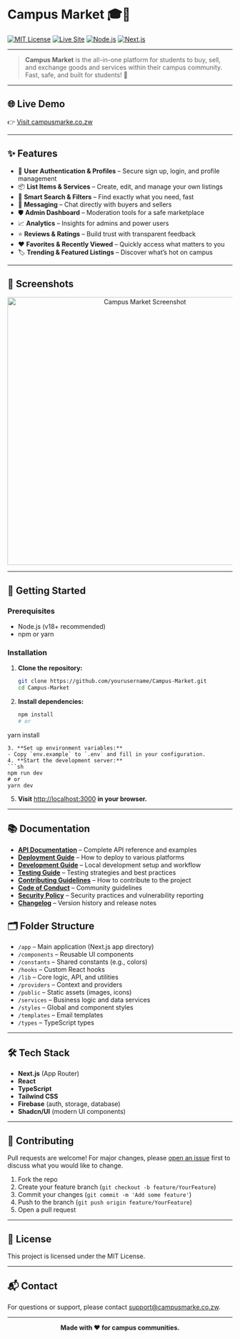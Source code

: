 # Campus Market 🎓🛒

[![MIT License](https://img.shields.io/badge/license-MIT-green.svg)](LICENSE)
[![Live Site](https://img.shields.io/badge/Live-campusmarke.co.zw-blue?logo=google-chrome)](https://campusmarke.co.zw)
[![Node.js](https://img.shields.io/badge/Node.js-18%2B-brightgreen?logo=node.js)](https://nodejs.org/)
[![Next.js](https://img.shields.io/badge/Built%20with-Next.js-black?logo=next.js)](https://nextjs.org/)

---

> **Campus Market** is the all-in-one platform for students to buy, sell, and exchange goods and services within their campus community. Fast, safe, and built for students! 🚀

---

## 🌐 Live Demo

👉 [Visit campusmarke.co.zw](https://campusmarke.co.zw)

---

## ✨ Features

- 🔐 **User Authentication & Profiles** – Secure sign up, login, and profile management
- 📦 **List Items & Services** – Create, edit, and manage your own listings
- 🔎 **Smart Search & Filters** – Find exactly what you need, fast
- 💬 **Messaging** – Chat directly with buyers and sellers
- 🛡️ **Admin Dashboard** – Moderation tools for a safe marketplace
- 📈 **Analytics** – Insights for admins and power users
- ⭐ **Reviews & Ratings** – Build trust with transparent feedback
- ❤️ **Favorites & Recently Viewed** – Quickly access what matters to you
- 🏷️ **Trending & Featured Listings** – Discover what’s hot on campus

---

## 📸 Screenshots

<!-- Replace with real screenshots if available -->
<p align="center">
  <img src="public/placeholder.jpg" alt="Campus Market Screenshot" width="600"/>
</p>

---

## 🚀 Getting Started

### Prerequisites
- Node.js (v18+ recommended)
- npm or yarn

### Installation

1. **Clone the repository:**
   ```sh
   git clone https://github.com/yourusername/Campus-Market.git
   cd Campus-Market
   ```
2. **Install dependencies:**
   ```sh
   npm install
   # or
yarn install
   ```
3. **Set up environment variables:**
   - Copy `env.example` to `.env` and fill in your configuration.
4. **Start the development server:**
   ```sh
   npm run dev
   # or
yarn dev
   ```
5. **Visit** [http://localhost:3000](http://localhost:3000) **in your browser.**

---

## 📚 Documentation

- [**API Documentation**](./API.md) – Complete API reference and examples
- [**Deployment Guide**](./DEPLOYMENT.md) – How to deploy to various platforms
- [**Development Guide**](./DEVELOPMENT.md) – Local development setup and workflow
- [**Testing Guide**](./TESTING.md) – Testing strategies and best practices
- [**Contributing Guidelines**](./CONTRIBUTING.md) – How to contribute to the project
- [**Code of Conduct**](./CODE_OF_CONDUCT.md) – Community guidelines
- [**Security Policy**](./SECURITY.md) – Security practices and vulnerability reporting
- [**Changelog**](./CHANGELOG.md) – Version history and release notes

## 🗂️ Folder Structure

- `/app` – Main application (Next.js app directory)
- `/components` – Reusable UI components
- `/constants` – Shared constants (e.g., colors)
- `/hooks` – Custom React hooks
- `/lib` – Core logic, API, and utilities
- `/providers` – Context and providers
- `/public` – Static assets (images, icons)
- `/services` – Business logic and data services
- `/styles` – Global and component styles
- `/templates` – Email templates
- `/types` – TypeScript types

---

## 🛠️ Tech Stack

- **Next.js** (App Router)
- **React**
- **TypeScript**
- **Tailwind CSS**
- **Firebase** (auth, storage, database)
- **Shadcn/UI** (modern UI components)

---

## 🤝 Contributing

Pull requests are welcome! For major changes, please [open an issue](https://github.com/yourusername/Campus-Market/issues) first to discuss what you would like to change.

1. Fork the repo
2. Create your feature branch (`git checkout -b feature/YourFeature`)
3. Commit your changes (`git commit -m 'Add some feature'`)
4. Push to the branch (`git push origin feature/YourFeature`)
5. Open a pull request

---

## 📄 License

This project is licensed under the MIT License.

---

## 📬 Contact

For questions or support, please contact [support@campusmarke.co.zw](mailto:support@campusmarke.co.zw).

---

<p align="center"><b>Made with ❤️ for campus communities.</b></p>
